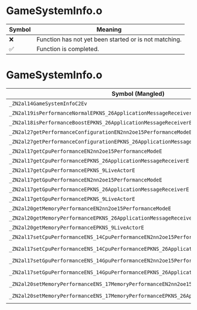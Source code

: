 # GameSystemInfo.o
| Symbol | Meaning 
| ------------- | ------------- 
| :x: | Function has not yet been started or is not matching. 
| :white_check_mark: | Function is completed. 


# GameSystemInfo.o
| Symbol (Mangled) | Symbol (Demangled) | Decompiled? |
| ------------- |  ------------- | ------------- |
| `_ZN2al14GameSystemInfoC2Ev` | `al::GameSystemInfo::GameSystemInfo(void)` | :x: |
| `_ZN2al19isPerformanceNormalEPKNS_26ApplicationMessageReceiverE` | `al::isPerformanceNormal(al::ApplicationMessageReceiver const*)` | :x: |
| `_ZN2al18isPerformanceBoostEPKNS_26ApplicationMessageReceiverE` | `al::isPerformanceBoost(al::ApplicationMessageReceiver const*)` | :x: |
| `_ZN2al27getPerformanceConfigurationEN2nn2oe15PerformanceModeE` | `al::getPerformanceConfiguration(nn::oe::PerformanceMode)` | :x: |
| `_ZN2al27getPerformanceConfigurationEPKNS_26ApplicationMessageReceiverE` | `al::getPerformanceConfiguration(al::ApplicationMessageReceiver const*)` | :x: |
| `_ZN2al17getCpuPerformanceEN2nn2oe15PerformanceModeE` | `al::getCpuPerformance(nn::oe::PerformanceMode)` | :x: |
| `_ZN2al17getCpuPerformanceEPKNS_26ApplicationMessageReceiverE` | `al::getCpuPerformance(al::ApplicationMessageReceiver const*)` | :x: |
| `_ZN2al17getCpuPerformanceEPKNS_9LiveActorE` | `al::getCpuPerformance(al::LiveActor const*)` | :x: |
| `_ZN2al17getGpuPerformanceEN2nn2oe15PerformanceModeE` | `al::getGpuPerformance(nn::oe::PerformanceMode)` | :x: |
| `_ZN2al17getGpuPerformanceEPKNS_26ApplicationMessageReceiverE` | `al::getGpuPerformance(al::ApplicationMessageReceiver const*)` | :x: |
| `_ZN2al17getGpuPerformanceEPKNS_9LiveActorE` | `al::getGpuPerformance(al::LiveActor const*)` | :x: |
| `_ZN2al20getMemoryPerformanceEN2nn2oe15PerformanceModeE` | `al::getMemoryPerformance(nn::oe::PerformanceMode)` | :x: |
| `_ZN2al20getMemoryPerformanceEPKNS_26ApplicationMessageReceiverE` | `al::getMemoryPerformance(al::ApplicationMessageReceiver const*)` | :x: |
| `_ZN2al20getMemoryPerformanceEPKNS_9LiveActorE` | `al::getMemoryPerformance(al::LiveActor const*)` | :x: |
| `_ZN2al17setCpuPerformanceENS_14CpuPerformanceEN2nn2oe15PerformanceModeE` | `al::setCpuPerformance(al::CpuPerformance,nn::oe::PerformanceMode)` | :x: |
| `_ZN2al17setCpuPerformanceENS_14CpuPerformanceEPKNS_26ApplicationMessageReceiverE` | `al::setCpuPerformance(al::CpuPerformance,al::ApplicationMessageReceiver const*)` | :x: |
| `_ZN2al17setGpuPerformanceENS_14GpuPerformanceEN2nn2oe15PerformanceModeE` | `al::setGpuPerformance(al::GpuPerformance,nn::oe::PerformanceMode)` | :x: |
| `_ZN2al17setGpuPerformanceENS_14GpuPerformanceEPKNS_26ApplicationMessageReceiverE` | `al::setGpuPerformance(al::GpuPerformance,al::ApplicationMessageReceiver const*)` | :x: |
| `_ZN2al20setMemoryPerformanceENS_17MemoryPerformanceEN2nn2oe15PerformanceModeE` | `al::setMemoryPerformance(al::MemoryPerformance,nn::oe::PerformanceMode)` | :x: |
| `_ZN2al20setMemoryPerformanceENS_17MemoryPerformanceEPKNS_26ApplicationMessageReceiverE` | `al::setMemoryPerformance(al::MemoryPerformance,al::ApplicationMessageReceiver const*)` | :x: |
